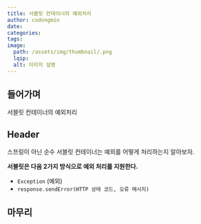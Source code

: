 ```yaml
---
title: 서블릿 컨테이너의 예외처리
author: codongmin
date: 
categories: 
tags: 
image:
  path: /assets/img/thumbnail/.png
  lqip: 
  alt: 이미지 설명
---
```


## 들어가며

서블릿 컨테이너의 예외처리 

## Header

스프링이 아닌 순수 서블릿 컨테이너는 예외를 어떻게 처리하는지 알아보자.

**서블릿은 다음 2가지 방식으로 예외 처리를 지원한다.** 
- `Exception` (예외)
- `response.sendError(HTTP 상태 코드, 오류 메시지)`

## 마무리
